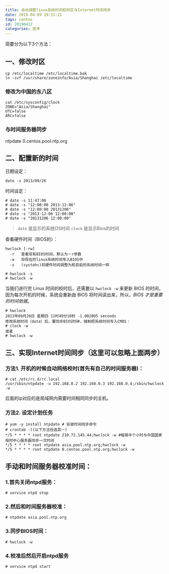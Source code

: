 ```yaml
---
title: 自动调整linux系统时间和时区与Internet时间同步
date: 2019-04-09 19:31:21
tags: centos
id: 20190412
categories: 技术
---
```



简要分为以下3个方法：

## 一、修改时区

```
cp /etc/localtime /etc/localtime.bak
ln -svf /usr/share/zoneinfo/Asia/Shanghai /etc/localtime
```

### 修改为中国的东八区

```
cat /etc/sysconfig/clock
ZONE="Asia/Shanghai"
UTC=false
ARC=false
```
### 与时间服务器同步

ntpdate 0.centos.pool.ntp.org


## 二、配置新的时间

日期设定：
```
date -s 2013/09/26
```

时间设定：
```
# date -s 11:47:06
# date -s "12:00:00 2013-12-06"
# date -s "12:00:00 20131206"
# date -s "2013-12-06 12:00:00"
# date -s "20131206 12:00:00"
```
> `date` 是显示的系统OS时间
> `clock` 是显示Bios的时间

查看硬件时间（BIOS的）：

```
hwclock [-rw]   
  -r   查看现有BIOS时间，默认为－r参数
  -w   将现在的linux系统时间写入BIOS中
  -s   (systohc)将硬件时间调整为和目前的系统时间一样

# hwclock -s 
# hwclock -w
```

 当我们进行完 Linux 时间的校时后，还需要以 `hwclock -w` 来更新 BIOS 的时间，因为每次开机的时候，系统会重新由 BIOS 将时间读出来，所以，*BIOS 才是重要的时间依据*。


```
# hwclock
2013年09月26日 星期四 11时49分10秒 -1.002805 seconds
修改系统时间（date）后，要同步BIOS时钟，强制把系统时间写入CMOS：
# clock -w 
或者
# hwclock -w
```


## 三、实现Internet时间同步（这里可以忽略上面两步）

### 方法1. 开机的时候自动网络校时(首先有自己的时间服务器)： 

```
# cat /etc/rc.d/rc.local 
/usr/sbin/ntpdate -u 192.168.0.2 192.168.0.3 192.168.0.4;/sbin/hwclock -w
```
后面的ip对应的是局域网内需要时间相同同步的主机。



### 方法2. 设定计划任务

```
# yum -y install ntpdate # 安装时间同步命令
# crontab -l(以下方法任选其一)
*/5 * * * * root ntpdate 210.72.145.44;hwclock -w #每隔半个小时与中国国家授时中心服务器同步一次时间
*/5 * * * * root ntpdate asia.pool.ntp.org;hwclock -w
*/5 * * * * root ntpdate 0.centos.pool.ntp.org;hwclock -w
```


## 手动和时间服务器校准时间：

### 1.首先关闭ntpd服务：

```
# service ntpd stop
```
### 2.然后和时间服务器校准：

```
# ntpdate asia.pool.ntp.org
```
### 3.同步BIOS时间：

```
# hwclock -w
```

### 4.校准后然后开启ntpd服务

```
# service ntpd start
```

